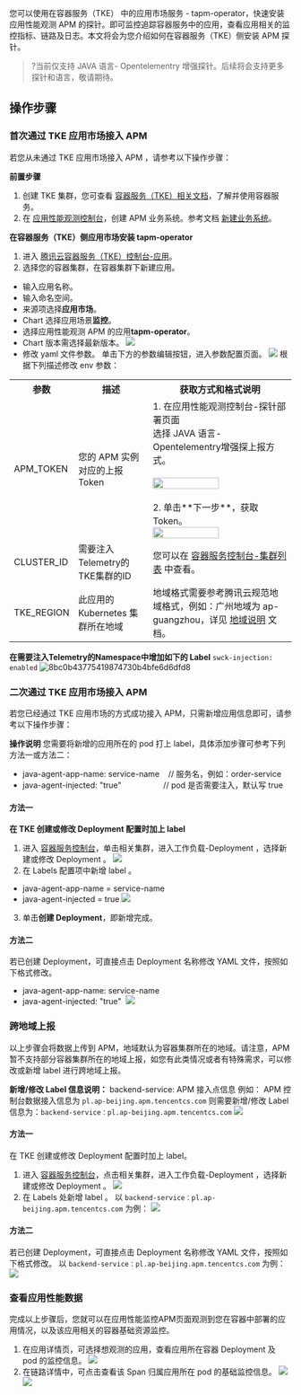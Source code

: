 

您可以使用在容器服务（TKE） 中的应用市场服务 - tapm-operator，快速安装应用性能观测 APM 的探针。即可监控追踪容器服务中的应用，查看应用相关的监控指标、链路及日志。本文将会为您介绍如何在容器服务（TKE）侧安装 APM 探针。

>?当前仅支持 JAVA 语言- Opentelementry 增强探针。后续将会支持更多探针和语言，敬请期待。



## 操作步骤


### 首次通过 TKE 应用市场接入 APM

若您从未通过 TKE 应用市场接入 APM ，请参考以下操作步骤：

**前置步骤**
1. 创建 TKE 集群，您可查看 [容器服务（TKE）相关文档](https://cloud.tencent.com/document/product/457)，了解并使用容器服务。
2. 在 [应用性能观测控制台](https://console.cloud.tencent.com/apm/monitor/team)，创建 APM 业务系统。参考文档 [新建业务系统](https://cloud.tencent.com/document/product/1463/63511)。

**在容器服务（TKE）侧应用市场安装 tapm-operator**

1. 进入 [腾讯云容器服务（TKE）控制台-应用](https://console.cloud.tencent.com/tke2/helm)。
2. 选择您的容器集群，在容器集群下新建应用。
 - 输入应用名称。
 - 输入命名空间。
 - 来源项选择**应用市场**。
 - Chart 选择应用场景**监控**。
 - 选择应用性能观测 APM 的应用**tapm-operator**。
 - Chart 版本需选择最新版本。
![](https://qcloudimg.tencent-cloud.cn/raw/0e944af78a7e0821fc13e7afaaad7aed.png)
 - 修改 yaml 文件参数。
单击下方的参数编辑按钮，进入参数配置页面。
![](https://qcloudimg.tencent-cloud.cn/raw/a92ffa7d01062ccf5d7cf25154ba08a7.png)
根据下列描述修改 env 参数：
<table>
<tr>
<th width="20%">参数</th>
<th width="27%">描述</th>
<th width="53%">获取方式和格式说明</th>
</tr>
<tr>
<td>  APM_TOKEN</td>
<td>您的 APM  实例对应的上报 Token</td>
<td> 1. 在应用性能观测控制台-探针部署页面<br>选择 JAVA 语言-Opentelementry增强探上报方式。<br><br><img src="https://qcloudimg.tencent-cloud.cn/raw/1a9ed8112203421e565af4c108626c7e.png" width="70%"><br><br>2. 单击**下一步**，获取 Token。<br><img src="https://qcloudimg.tencent-cloud.cn/raw/c17e16415c3e201154a41f9a4b03b43f.png" width="70%"> </td>
</tr>
<tr>
<td>CLUSTER_ID</td>
<td>需要注入Telemetry的TKE集群的ID</td>
<td>您可以在 <a href="https://console.cloud.tencent.com/tke2/cluster">容器服务控制台-集群列表</a> 中查看。 </td>
</tr>
<tr>
<td>TKE_REGION</td>
<td>此应用的 Kubernetes 集群所在地域</td>
<td>地域格式需要参考腾讯云规范地域格式，例如：广州地域为 ap-guangzhou，详见 <a href="https://cloud.tencent.com/document/product/213/6091">地域说明</a> 文档。 </td>
</tr>
</table>

**在需要注入Telemetry的Namespace中增加如下的 Label**
`swck-injection: enabled`
![8bc0b43775419874730b4bfe6d6dfd8](https://user-images.githubusercontent.com/7711343/210962439-8fe8ef4d-5c55-4c22-96c3-d1687e1ffade.png)


### 二次通过 TKE 应用市场接入 APM

若您已经通过 TKE 应用市场的方式成功接入 APM，只需新增应用信息即可，请参考以下操作步骤：

**操作说明**
您需要将新增的应用所在的 pod 打上 label，具体添加步骤可参考下列方法一或方法二：
-  java-agent-app-name: service-name    // 服务名，例如：order-service
-  java-agent-injected: "true"                   // pod 是否需要注入，默认写 true


####  方法一

**在 TKE 创建或修改 Deployment 配置时加上 label**


1. 进入 [容器服务控制台](https://console.cloud.tencent.com/tke2/cluster)，单击相关集群，进入工作负载-Deployment ，选择新建或修改 Deployment 。
![](https://qcloudimg.tencent-cloud.cn/raw/5fa3ed1ba4068155966ec30711eae2d4.png)
2. 在 Labels  配置项中新增 label 。
 - java-agent-app-name = service-name   
 - java-agent-injected = true
![](https://qcloudimg.tencent-cloud.cn/raw/0484128dcb29edafd304803620312f74.png)
3. 单击**创建 Deployment**，即新增完成。

####  方法二
若已创建 Deployment，可直接点击 Deployment 名称修改 YAML 文件，按照如下格式修改。
-  java-agent-app-name: service-name 
-  java-agent-injected: "true"  
![](https://qcloudimg.tencent-cloud.cn/raw/c262ae8caa3fe588dc9dcc7001a5bcf4.png) 



### 跨地域上报

以上步骤会将数据上传到 APM，地域默认为容器集群所在的地域。请注意，APM 暂不支持部分容器集群所在的地域上报，如您有此类情况或者有特殊需求，可以修改或新增 label 进行跨地域上报。

**新增/修改 Label 信息说明：**
backend-service: APM 接入点信息
例如： APM 控制台数据接入信息为 `pl.ap-beijing.apm.tencentcs.com`
则需要新增/修改 Label 信息为：`backend-service：pl.ap-beijing.apm.tencentcs.com`
![](https://qcloudimg.tencent-cloud.cn/raw/6cd9c98e00813c390859b1644a33c926.png)

#### 方法一

在 TKE 创建或修改 Deployment 配置时加上 label。
1. 进入 [容器服务控制台](https://console.cloud.tencent.com/tke2/cluster)，点击相关集群，进入工作负载-Deployment ，选择新建或修改 Deployment 。
![](https://qcloudimg.tencent-cloud.cn/raw/5fa3ed1ba4068155966ec30711eae2d4.png)      
2. 在 Labels 处新增 label 。
以 `backend-service：pl.ap-beijing.apm.tencentcs.com` 为例：
![](https://qcloudimg.tencent-cloud.cn/raw/bd6f5b01ff45d856bfe59959ca7d8a72.png)

#### 方法二

若已创建 Deployment，可直接点击 Deployment 名称修改 YAML 文件，按照如下格式修改。
以 `backend-service：pl.ap-beijing.apm.tencentcs.com` 为例：
![](https://qcloudimg.tencent-cloud.cn/raw/d5c8f16925fa38aab4faeab9f79442aa.png)

### 查看应用性能数据

完成以上步骤后，您就可以在应用性能监控APM页面观测到您在容器中部署的应用情况，以及该应用相关的容器基础资源监控。
1. 在应用详情页，可选择想观测的应用，查看应用所在容器 Deployment 及 pod 的监控信息。
   ![](https://qcloudimg.tencent-cloud.cn/raw/d3e8b765adee6e4bbe877e4d006352c4.png)
2. 在链路详情中，可点击查看该 Span 归属应用所在 pod 的基础监控信息。
![](https://qcloudimg.tencent-cloud.cn/raw/5799b33603fa6afe7c754cef9d21e3ea.png)
![](https://qcloudimg.tencent-cloud.cn/raw/f3f5d8bb4937ce9101d392df2e46ac76.png)



